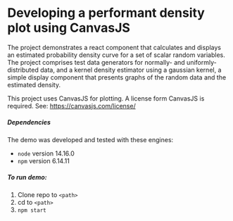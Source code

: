 # Developing a performant density plot using CanvasJS

The project demonstrates a react component that calculates and displays an estimated probability density curve for a set of scalar random variables.  The project comprises test data generators for normally- and uniformly-distributed data, and a kernel density estimator using a gaussian kernel, a simple display component that presents graphs of the random data and the estimated density.

This project uses CanvasJS for plotting. A license form CanvasJS is required.  See: https://canvasjs.com/license/

##### Dependencies
The demo was developed and tested with these engines:
* `node` version 14.16.0
* `npm`  version 6.14.11

##### To run demo:
1. Clone repo to `<path>`
2. cd to `<path>`
3. `npm start`
  

